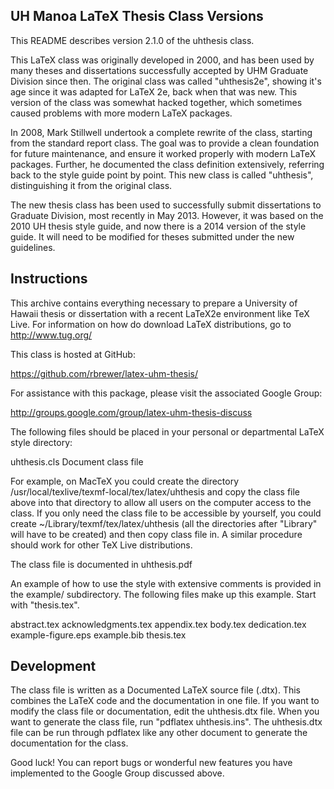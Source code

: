 UH Manoa LaTeX Thesis Class Versions
------------------------------------
This README describes version 2.1.0 of the uhthesis class.

This LaTeX class was originally developed in 2000, and has been used by many
theses and dissertations successfully accepted by UHM Graduate Division since
then. The original class was called "uhthesis2e", showing it's age since it was
adapted for LaTeX 2e, back when that was new. This version of the class was
somewhat hacked together, which sometimes caused problems with more modern
LaTeX packages.

In 2008, Mark Stillwell undertook a complete rewrite of the class, starting
from the standard report class. The goal was to provide a clean foundation for
future maintenance, and ensure it worked properly with modern LaTeX packages.
Further, he documented the class definition extensively, referring back to the
style guide point by point. This new class is called "uhthesis",
distinguishing it from the original class.

The new thesis class has been used to successfully submit dissertations to
Graduate Division, most recently in May 2013. However, it was based on the
2010 UH thesis style guide, and now there is a 2014 version of the style
guide. It will need to be modified for theses submitted under the new
guidelines.


Instructions
------------
This archive contains everything necessary to prepare a University of Hawaii
thesis or dissertation with a recent LaTeX2e environment like TeX Live. For
information on how do download LaTeX distributions, go to <http://www.tug.org/>

This class is hosted at GitHub:

<https://github.com/rbrewer/latex-uhm-thesis/>

For assistance with this package, please visit the associated Google Group:

<http://groups.google.com/group/latex-uhm-thesis-discuss>

The following files should be placed in your personal or departmental LaTeX
style directory:

uhthesis.cls	Document class file

For example, on MacTeX you could create the directory
/usr/local/texlive/texmf-local/tex/latex/uhthesis and copy the class file
above into that directory to allow all users on the computer access to the
class. If you only need the class file to be accessible by yourself, you
could create ~/Library/texmf/tex/latex/uhthesis (all the directories after
"Library" will have to be created) and then copy class file in. A similar
procedure should work for other TeX Live distributions.

The class file is documented in uhthesis.pdf

An example of how to use the style with extensive comments is provided in the
example/ subdirectory. The following files make up this example. Start with
"thesis.tex".

abstract.tex
acknowledgments.tex
appendix.tex
body.tex
dedication.tex
example-figure.eps
example.bib
thesis.tex


Development
-----------
The class file is written as a Documented LaTeX source file (.dtx). This
combines the LaTeX code and the documentation in one file. If you want to
modify the class file or documentation, edit the uhthesis.dtx file. When you
want to generate the class file, run "pdflatex uhthesis.ins". The
uhthesis.dtx file can be run through pdflatex like any other document to
generate the documentation for the class.

Good luck! You can report bugs or wonderful new features you have implemented
to the Google Group discussed above.

